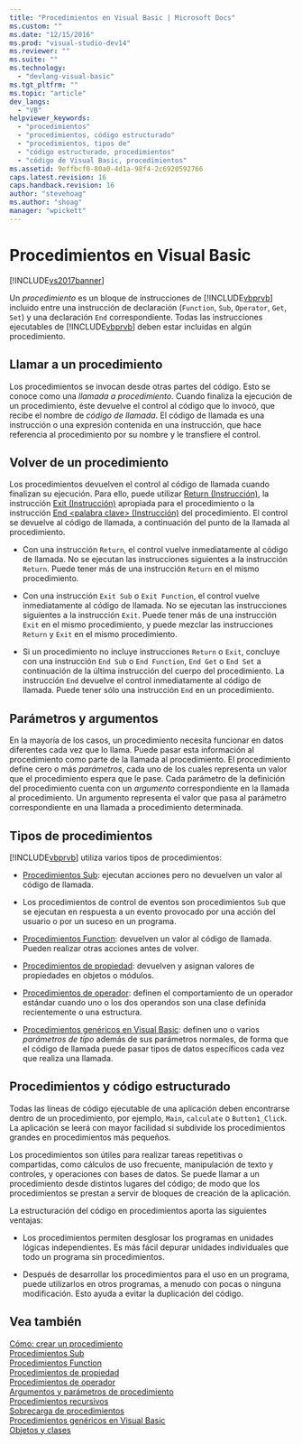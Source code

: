 ```yaml
---
title: "Procedimientos en Visual Basic | Microsoft Docs"
ms.custom: ""
ms.date: "12/15/2016"
ms.prod: "visual-studio-dev14"
ms.reviewer: ""
ms.suite: ""
ms.technology: 
  - "devlang-visual-basic"
ms.tgt_pltfrm: ""
ms.topic: "article"
dev_langs: 
  - "VB"
helpviewer_keywords: 
  - "procedimientos"
  - "procedimientos, código estructurado"
  - "procedimientos, tipos de"
  - "código estructurado, procedimientos"
  - "código de Visual Basic, procedimientos"
ms.assetid: 9effbcf0-80a0-4d1a-98f4-2c6920592766
caps.latest.revision: 16
caps.handback.revision: 16
author: "stevehoag"
ms.author: "shoag"
manager: "wpickett"
---
```

# Procedimientos en Visual Basic
[!INCLUDE[vs2017banner](../../../../csharp/includes/vs2017banner.md)]

Un *procedimiento* es un bloque de instrucciones de [!INCLUDE[vbprvb](../../../../csharp/programming-guide/concepts/linq/includes/vbprvb_md.md)] incluido entre una instrucción de declaración \(`Function`, `Sub`, `Operator`, `Get`, `Set`\) y una declaración `End` correspondiente.  Todas las instrucciones ejecutables de [!INCLUDE[vbprvb](../../../../csharp/programming-guide/concepts/linq/includes/vbprvb_md.md)] deben estar incluidas en algún procedimiento.  
  
## Llamar a un procedimiento  
 Los procedimientos se invocan desde otras partes del código.  Esto se conoce como una *llamada a procedimiento*.  Cuando finaliza la ejecución de un procedimiento, éste devuelve el control al código que lo invocó, que recibe el nombre de *código de llamada*.  El código de llamada es una instrucción o una expresión contenida en una instrucción, que hace referencia al procedimiento por su nombre y le transfiere el control.  
  
## Volver de un procedimiento  
 Los procedimientos devuelven el control al código de llamada cuando finalizan su ejecución.  Para ello, puede utilizar [Return \(Instrucción\)](../../../../visual-basic/language-reference/statements/return-statement.md), la instrucción [Exit \(Instrucción\)](../../../../visual-basic/language-reference/statements/exit-statement.md) apropiada para el procedimiento o la instrucción [End \<palabra clave\> \(Instrucción\)](../../../../visual-basic/language-reference/statements/end-keyword-statement.md) del procedimiento.  El control se devuelve al código de llamada, a continuación del punto de la llamada al procedimiento.  
  
-   Con una instrucción `Return`, el control vuelve inmediatamente al código de llamada.  No se ejecutan las instrucciones siguientes a la instrucción `Return`.  Puede tener más de una instrucción `Return` en el mismo procedimiento.  
  
-   Con una instrucción `Exit Sub` o `Exit Function`, el control vuelve inmediatamente al código de llamada.  No se ejecutan las instrucciones siguientes a la instrucción `Exit`.  Puede tener más de una instrucción `Exit` en el mismo procedimiento, y puede mezclar las instrucciones `Return` y `Exit` en el mismo procedimiento.  
  
-   Si un procedimiento no incluye instrucciones `Return` o `Exit`, concluye con una instrucción `End Sub` o `End Function`, `End Get` o `End Set` a continuación de la última instrucción del cuerpo del procedimiento.  La instrucción `End` devuelve el control inmediatamente al código de llamada.  Puede tener sólo una instrucción `End` en un procedimiento.  
  
## Parámetros y argumentos  
 En la mayoría de los casos, un procedimiento necesita funcionar en datos diferentes cada vez que lo llama.  Puede pasar esta información al procedimiento como parte de la llamada al procedimiento.  El procedimiento define cero o más *parámetros*, cada uno de los cuales representa un valor que el procedimiento espera que le pase.  Cada parámetro de la definición del procedimiento cuenta con un *argumento* correspondiente en la llamada al procedimiento.  Un argumento representa el valor que pasa al parámetro correspondiente en una llamada a procedimiento determinada.  
  
## Tipos de procedimientos  
 [!INCLUDE[vbprvb](../../../../csharp/programming-guide/concepts/linq/includes/vbprvb_md.md)] utiliza varios tipos de procedimientos:  
  
-   [Procedimientos Sub](../../../../visual-basic/programming-guide/language-features/procedures/sub-procedures.md): ejecutan acciones pero no devuelven un valor al código de llamada.  
  
-   Los procedimientos de control de eventos son procedimientos `Sub` que se ejecutan en respuesta a un evento provocado por una acción del usuario o por un suceso en un programa.  
  
-   [Procedimientos Function](../../../../visual-basic/programming-guide/language-features/procedures/function-procedures.md): devuelven un valor al código de llamada.  Pueden realizar otras acciones antes de volver.  
  
-   [Procedimientos de propiedad](../../../../visual-basic/programming-guide/language-features/procedures/property-procedures.md): devuelven y asignan valores de propiedades en objetos o módulos.  
  
-   [Procedimientos de operador](../../../../visual-basic/programming-guide/language-features/procedures/operator-procedures.md): definen el comportamiento de un operador estándar cuando uno o los dos operandos son una clase definida recientemente o una estructura.  
  
-   [Procedimientos genéricos en Visual Basic](../../../../visual-basic/programming-guide/language-features/data-types/generic-procedures.md): definen uno o varios *parámetros de tipo* además de sus parámetros normales, de forma que el código de llamada puede pasar tipos de datos específicos cada vez que realiza una llamada.  
  
## Procedimientos y código estructurado  
 Todas las líneas de código ejecutable de una aplicación deben encontrarse dentro de un procedimiento, por ejemplo, `Main`, `calculate` o `Button1_Click`.  La aplicación se leerá con mayor facilidad si subdivide los procedimientos grandes en procedimientos más pequeños.  
  
 Los procedimientos son útiles para realizar tareas repetitivas o compartidas, como cálculos de uso frecuente, manipulación de texto y controles, y operaciones con bases de datos.  Se puede llamar a un procedimiento desde distintos lugares del código; de modo que los procedimientos se prestan a servir de bloques de creación de la aplicación.  
  
 La estructuración del código en procedimientos aporta las siguientes ventajas:  
  
-   Los procedimientos permiten desglosar los programas en unidades lógicas independientes.  Es más fácil depurar unidades individuales que todo un programa sin procedimientos.  
  
-   Después de desarrollar los procedimientos para el uso en un programa, puede utilizarlos en otros programas, a menudo con pocas o ninguna modificación.  Esto ayuda a evitar la duplicación del código.  
  
## Vea también  
 [Cómo: crear un procedimiento](../../../../visual-basic/programming-guide/language-features/procedures/how-to-create-a-procedure.md)   
 [Procedimientos Sub](../../../../visual-basic/programming-guide/language-features/procedures/sub-procedures.md)   
 [Procedimientos Function](../../../../visual-basic/programming-guide/language-features/procedures/function-procedures.md)   
 [Procedimientos de propiedad](../../../../visual-basic/programming-guide/language-features/procedures/property-procedures.md)   
 [Procedimientos de operador](../../../../visual-basic/programming-guide/language-features/procedures/operator-procedures.md)   
 [Argumentos y parámetros de procedimiento](../../../../visual-basic/programming-guide/language-features/procedures/procedure-parameters-and-arguments.md)   
 [Procedimientos recursivos](../../../../visual-basic/programming-guide/language-features/procedures/recursive-procedures.md)   
 [Sobrecarga de procedimientos](../../../../visual-basic/programming-guide/language-features/procedures/procedure-overloading.md)   
 [Procedimientos genéricos en Visual Basic](../../../../visual-basic/programming-guide/language-features/data-types/generic-procedures.md)   
 [Objetos y clases](../../../../visual-basic/programming-guide/language-features/objects-and-classes/index.md)